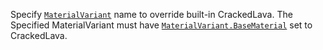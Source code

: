 Specify [`MaterialVariant`](https://create.roblox.com/docs/reference/engine/classes/MaterialVariant) name to override built-in CrackedLava. The
Specified MaterialVariant must have [`MaterialVariant.BaseMaterial`](https://create.roblox.com/docs/reference/engine/classes/MaterialVariant#BaseMaterial)
set to CrackedLava.